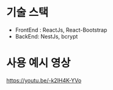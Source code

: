 # 기술 스택
- FrontEnd : ReactJs, React-Bootstrap
- BackEnd: NestJs, bcrypt

# 사용 예시 영상
https://youtu.be/-k2lH4K-YVo
